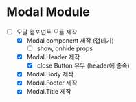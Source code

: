 # Modal Module

- [ ] 모달 컴포넌트 모듈 제작
  - [x] Modal component 제작 (껍데기)
    - [ ] show, onhide props
  - [x] Modal.Header 제작
    - [x] close Button 유무 (header에 종속)
  - [x] Modal.Body 제작
  - [x] Modal.Footer 제작
  - [x] Modal.Title 제작
